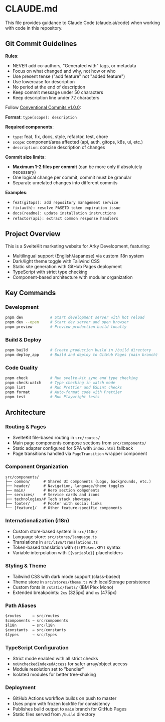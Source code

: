# CLAUDE.md

This file provides guidance to Claude Code (claude.ai/code) when working with code in this repository.

## Git Commit Guidelines

**Rules**:
- NEVER add co-authors, "Generated with" tags, or metadata
- Focus on what changed and why, not how or who
- Use present tense ("add feature" not "added feature")
- Use lowercase for description
- No period at the end of description
- Keep commit message under 50 characters
- Keep description line under 72 characters

Follow [Conventional Commits v1.0.0](https://www.conventionalcommits.org/en/v1.0.0/):

**Format**: `type(scope): description`

**Required components**:
- `type`: feat, fix, docs, style, refactor, test, chore
- `scope`: component/area affected (api, auth, gitops, k8s, ui, etc.)
- `description`: concise description of changes

**Commit size limits**:
- **Maximum 1-2 files per commit** (can be more only if absolutely necessary)
- One logical change per commit, commit must be granular
- Separate unrelated changes into different commits

**Examples**:
- `feat(gitops): add repository management service`
- `fix(auth): resolve PASETO token expiration issue`
- `docs(readme): update installation instructions`
- `refactor(api): extract common response handlers`

## Project Overview

This is a SvelteKit marketing website for Arky Development, featuring:
- Multilingual support (English/Japanese) via custom i18n system
- Dark/light theme toggle with Tailwind CSS
- Static site generation with GitHub Pages deployment
- TypeScript with strict type checking
- Component-based architecture with modular organization

## Key Commands

### Development
```bash
pnpm dev            # Start development server with hot reload
pnpm dev --open     # Start dev server and open browser
pnpm preview        # Preview production build locally
```

### Build & Deploy
```bash
pnpm build          # Create production build in /build directory
pnpm deploy_app     # Build and deploy to GitHub Pages (main branch)
```

### Code Quality
```bash
pnpm check          # Run svelte-kit sync and type checking
pnpm check:watch    # Type checking in watch mode
pnpm lint           # Run Prettier and ESLint checks
pnpm format         # Auto-format code with Prettier
pnpm test           # Run Playwright tests
```

## Architecture

### Routing & Pages
- SvelteKit file-based routing in `src/routes/`
- Main page components compose sections from `src/components/`
- Static adapter configured for SPA with `index.html` fallback
- Page transitions handled via `PageTransition` wrapper component

### Component Organization
```
src/components/
├── common/      # Shared UI components (Logo, backgrounds, etc.)
├── header/      # Navigation, language/theme toggles
├── main/        # Hero section components
├── services/    # Service cards and icons
├── technologies/# Tech stack showcase
├── footer/      # Footer with social links
└── [feature]/   # Other feature-specific components
```

### Internationalization (i18n)
- Custom store-based system in `src/l18n/`
- Language store: `src/stores/language.ts`
- Translations in `src/l18n/translations.ts`
- Token-based translation with `$t(EToken.KEY)` syntax
- Variable interpolation with `{{variable}}` placeholders

### Styling & Theme
- Tailwind CSS with dark mode support (class-based)
- Theme store in `src/stores/theme.ts` with localStorage persistence
- Custom fonts in `/static/fonts/` (IBM Plex Mono)
- Extended breakpoints: `2xs` (325px) and `xs` (475px)

### Path Aliases
```typescript
$routes     → src/routes
$components → src/components
$l18n       → src/l18n
$constants  → src/constants
$types      → src/types
```

### TypeScript Configuration
- Strict mode enabled with all strict checks
- `noUncheckedIndexedAccess` for safer array/object access
- Module resolution set to "bundler"
- Isolated modules for better tree-shaking

### Deployment
- GitHub Actions workflow builds on push to master
- Uses pnpm with frozen lockfile for consistency
- Publishes build output to `main` branch for GitHub Pages
- Static files served from `/build` directory